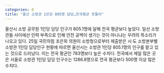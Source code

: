 ```yaml
---
categories: d
title: "울산 소방관 1인당 805명 담당…전국평균 웃돌아"
---
```

울산시 소방 공무원 1인당 담당 인구가 805.1명에 달해 전국 평균보다 높았다. 일선 소방관들 사이에선 인력 부족으로 인해 안전 공백이 생기는 것이 아니냐는 우려의 목소리가 나오고 있다. 25일 국민의힘 조은희 의원이 소방청으로부터 제출받은 시·도 소방본부별 소방관 1인당 담당인구 현황에 따르면 울산시는 소방관 1인당 805.1명의 인구를 맡고 있는 것으로 드러났다. 이는 전국 평균인 783명보다 높은 수치다. 전국에서 제일 많은 곳은 서울로 소방관 1인당 담당 인구수는 1286.8명으로 전국 평균보다 500명 이상 많은 수치다.
